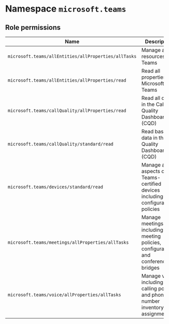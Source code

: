 # Namespace `microsoft.teams`
## Role permissions
|Name|Description|Privileged|
|-|-|-|
|`microsoft.teams/allEntities/allProperties/allTasks`|Manage all resources in Teams|False|
|`microsoft.teams/allEntities/allProperties/read`|Read all properties of Microsoft Teams|False|
|`microsoft.teams/callQuality/allProperties/read`|Read all data in the Call Quality Dashboard (CQD)|False|
|`microsoft.teams/callQuality/standard/read`|Read basic data in the Call Quality Dashboard (CQD)|False|
|`microsoft.teams/devices/standard/read`|Manage all aspects of Teams-certified devices including configuration policies|False|
|`microsoft.teams/meetings/allProperties/allTasks`|Manage meetings including meeting policies, configurations, and conference bridges|False|
|`microsoft.teams/voice/allProperties/allTasks`|Manage voice including calling policies and phone number inventory and assignment|False|
